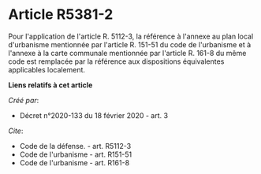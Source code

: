 # Article R5381-2

Pour l'application de l'article R. 5112-3, la référence à l'annexe au plan local d'urbanisme mentionnée par l'article R.
151-51 du code de l'urbanisme et à l'annexe à la carte communale mentionnée par l'article R. 161-8 du même code est remplacée
par la référence aux dispositions équivalentes applicables localement.

**Liens relatifs à cet article**

_Créé par_:

  - Décret n°2020-133 du 18 février 2020 - art. 3

_Cite_:

  - Code de la défense. - art. R5112-3
  - Code de l'urbanisme - art. R151-51
  - Code de l'urbanisme - art. R161-8
